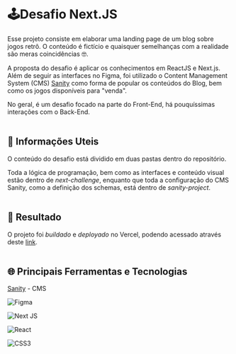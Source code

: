 
# 🕹️Desafio Next.JS

Esse projeto consiste em elaborar uma landing page de um blog sobre jogos retrô. O conteúdo é fictício e quaisquer semelhanças com a realidade são meras coincidências 🤓.

A proposta do desafio é aplicar os conhecimentos em ReactJS e Next.js. Além de seguir as interfaces no Figma, foi utilizado o Content Management System (CMS) [Sanity](https://www.sanity.io) como forma de popular os conteúdos do Blog, bem como os jogos disponíveis para "venda".

No geral, é um desafio focado na parte do Front-End, há pouquíssimas interações com o Back-End.\
  &nbsp;

## 🚩 Informações Uteis

O conteúdo do desafio está dividido em duas pastas dentro do repositório. 

Toda a lógica de programação, bem como as interfaces e conteúdo visual estão dentro de _next-challenge_, enquanto que toda a configuração do CMS Sanity, como a definição dos schemas, está dentro de _sanity-project_.\
  &nbsp;

## 🔗 Resultado

O projeto foi _buildado_ e _deployado_ no Vercel, podendo acessado através deste [link](https://pixel-challenge-jose-medeiros.vercel.app).\
  &nbsp;
  
## 🌐 Principais Ferramentas e Tecnologias

[Sanity](https://www.sanity.io) - CMS

![Figma](https://img.shields.io/badge/figma-%23F24E1E.svg?style=for-the-badge&logo=figma&logoColor=white)

![Next JS](https://img.shields.io/badge/Next-black?style=for-the-badge&logo=next.js&logoColor=white)

![React](https://img.shields.io/badge/react-%2320232a.svg?style=for-the-badge&logo=react&logoColor=%2361DAFB)

![CSS3](https://img.shields.io/badge/css3-%231572B6.svg?style=for-the-badge&logo=css3&logoColor=white)

